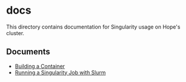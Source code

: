 # docs
This directory contains documentation for Singularity usage on Hope's cluster.

## Documents
+ [Building a Container](building-a-container.md)
+ [Running a Singularity Job with Slurm](running-a-singularity-job-with-slurm.md)
